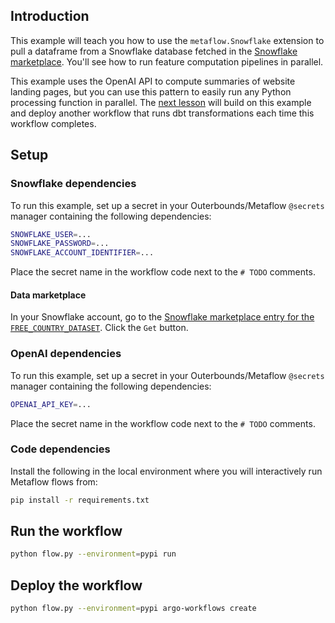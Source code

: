 ## Introduction
This example will teach you how to use the `metaflow.Snowflake` extension to pull a dataframe from a Snowflake database fetched in the [Snowflake marketplace](https://www.snowflake.com/en/data-cloud/marketplace/). You'll see how to run feature computation pipelines in parallel. 

This example uses the OpenAI API to compute summaries of website landing pages, but you can use this pattern to easily run any Python processing function in parallel. The [next lesson](../05-dbt/) will build on this example and deploy another workflow that runs dbt transformations each time this workflow completes.

## Setup

### Snowflake dependencies

To run this example, set up a secret in your Outerbounds/Metaflow `@secrets` manager containing the following dependencies:
```bash
SNOWFLAKE_USER=...
SNOWFLAKE_PASSWORD=...
SNOWFLAKE_ACCOUNT_IDENTIFIER=...
```

Place the secret name in the workflow code next to the `# TODO` comments.

#### Data marketplace 
In your Snowflake account, go to the [Snowflake marketplace entry for the `FREE_COUNTRY_DATASET`](https://app.snowflake.com/marketplace/listing/GZSTZRRVYL2/people-data-labs-free-company-dataset?pricing=free). Click the `Get` button.

### OpenAI dependencies
To run this example, set up a secret in your Outerbounds/Metaflow `@secrets` manager containing the following dependencies:
```bash
OPENAI_API_KEY=...
```
Place the secret name in the workflow code next to the `# TODO` comments.

### Code dependencies

Install the following in the local environment where you will interactively run Metaflow flows from:
```bash
pip install -r requirements.txt
```

## Run the workflow

```bash
python flow.py --environment=pypi run
```

## Deploy the workflow

```bash
python flow.py --environment=pypi argo-workflows create
```